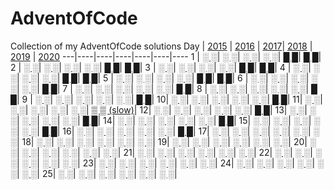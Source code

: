 # AdventOfCode
Collection of my AdventOfCode solutions
Day | [2015](aoc_2015) | [2016](aoc_2016) | [2017](aoc_2017)| [2018](aoc_2018) | [2019](aoc_2019) | [2020](aoc_2020)
---|----|----|----|----|----|----
 1 | [░ ░](aoc_2015/code/day01.py)| [░ ░](aoc_2016/code/day01.py)| [░ ░](aoc_2017/code/day01.py)| [░ ░](aoc_2018/code/day01.py)| [█ █](aoc_2019/code/day01.py)| [█ █](aoc_2020/code/day01.py)|
 2 | [░ ░](aoc_2015/code/day02.py)| [░ ░](aoc_2016/code/day02.py)| [░ ░](aoc_2017/code/day02.py)| [░ ░](aoc_2018/code/day02.py)| [█ █](aoc_2019/code/day02.py)| [█ █](aoc_2020/code/day02.py)|
 3 | [░ ░](aoc_2015/code/day03.py)| [░ ░](aoc_2016/code/day03.py)| [░ ░](aoc_2017/code/day03.py)| [░ ░](aoc_2018/code/day03.py)| [█ █](aoc_2019/code/day03.py)| [█ █](aoc_2020/code/day03.py)|
 4 | [░ ░](aoc_2015/code/day04.py)| [░ ░](aoc_2016/code/day04.py)| [░ ░](aoc_2017/code/day04.py)| [░ ░](aoc_2018/code/day04.py)| [█ █](aoc_2019/code/day04.py)| [█ █](aoc_2020/code/day04.py)|
 5 | [░ ░](aoc_2015/code/day05.py)| [░ ░](aoc_2016/code/day05.py)| [░ ░](aoc_2017/code/day05.py)| [░ ░](aoc_2018/code/day05.py)| [█ █](aoc_2019/code/day05.py)| [█ █](aoc_2020/code/day05.py)|
 6 | [░ ░](aoc_2015/code/day06.py)| [░ ░](aoc_2016/code/day06.py)| [░ ░](aoc_2017/code/day06.py)| [░ ░](aoc_2018/code/day06.py)| [░ ░](aoc_2019/code/day06.py)| [█ █](aoc_2020/code/day06.py)|
 7 | [░ ░](aoc_2015/code/day07.py)| [░ ░](aoc_2016/code/day07.py)| [░ ░](aoc_2017/code/day07.py)| [░ ░](aoc_2018/code/day07.py)| [░ ░](aoc_2019/code/day07.py)| [█ █](aoc_2020/code/day07.py)|
 8 | [░ ░](aoc_2015/code/day08.py)| [░ ░](aoc_2016/code/day08.py)| [░ ░](aoc_2017/code/day08.py)| [░ ░](aoc_2018/code/day08.py)| [░ ░](aoc_2019/code/day08.py)| [█ █](aoc_2020/code/day08.py)|
 9 | [░ ░](aoc_2015/code/day09.py)| [░ ░](aoc_2016/code/day09.py)| [░ ░](aoc_2017/code/day09.py)| [░ ░](aoc_2018/code/day09.py)| [░ ░](aoc_2019/code/day09.py)| [█ █](aoc_2020/code/day09.py)|
 10| [░ ░](aoc_2015/code/day10.py)| [░ ░](aoc_2016/code/day10.py)| [░ ░](aoc_2017/code/day10.py)| [░ ░](aoc_2018/code/day10.py)| [░ ░](aoc_2019/code/day10.py)| [█ █](aoc_2020/code/day10.py)|
 11| [░ ░](aoc_2015/code/day11.py)| [░ ░](aoc_2016/code/day11.py)| [░ ░](aoc_2017/code/day11.py)| [░ ░](aoc_2018/code/day11.py)| [░ ░](aoc_2019/code/day11.py)| [▒ ▒ (slow)](aoc_2020/code/day11.py)|
 12| [░ ░](aoc_2015/code/day12.py)| [░ ░](aoc_2016/code/day12.py)| [░ ░](aoc_2017/code/day12.py)| [░ ░](aoc_2018/code/day12.py)| [░ ░](aoc_2019/code/day12.py)| [█ █](aoc_2020/code/day12.py)|
 13| [░ ░](aoc_2015/code/day13.py)| [░ ░](aoc_2016/code/day13.py)| [░ ░](aoc_2017/code/day13.py)| [░ ░](aoc_2018/code/day13.py)| [░ ░](aoc_2019/code/day13.py)| [█ █](aoc_2020/code/day13.py)|
 14| [░ ░](aoc_2015/code/day14.py)| [░ ░](aoc_2016/code/day14.py)| [░ ░](aoc_2017/code/day14.py)| [░ ░](aoc_2018/code/day14.py)| [░ ░](aoc_2019/code/day14.py)| [█ █](aoc_2020/code/day14.py)|
 15| [░ ░](aoc_2015/code/day15.py)| [░ ░](aoc_2016/code/day15.py)| [░ ░](aoc_2017/code/day15.py)| [░ ░](aoc_2018/code/day15.py)| [░ ░](aoc_2019/code/day15.py)| [█ █](aoc_2020/code/day15.py)|
 16| [░ ░](aoc_2015/code/day16.py)| [░ ░](aoc_2016/code/day16.py)| [░ ░](aoc_2017/code/day16.py)| [░ ░](aoc_2018/code/day16.py)| [░ ░](aoc_2019/code/day16.py)| [█ █](aoc_2020/code/day16.py)|
 17| [░ ░](aoc_2015/code/day17.py)| [░ ░](aoc_2016/code/day17.py)| [░ ░](aoc_2017/code/day17.py)| [░ ░](aoc_2018/code/day17.py)| [░ ░](aoc_2019/code/day17.py)| [░ ░](aoc_2020/code/day17.py)|
 18| [░ ░](aoc_2015/code/day18.py)| [░ ░](aoc_2016/code/day18.py)| [░ ░](aoc_2017/code/day18.py)| [░ ░](aoc_2018/code/day18.py)| [░ ░](aoc_2019/code/day18.py)| [░ ░](aoc_2020/code/day18.py)|
 19| [░ ░](aoc_2015/code/day19.py)| [░ ░](aoc_2016/code/day19.py)| [░ ░](aoc_2017/code/day19.py)| [░ ░](aoc_2018/code/day19.py)| [░ ░](aoc_2019/code/day19.py)| [░ ░](aoc_2020/code/day19.py)|
 20| [░ ░](aoc_2015/code/day20.py)| [░ ░](aoc_2016/code/day20.py)| [░ ░](aoc_2017/code/day20.py)| [░ ░](aoc_2018/code/day20.py)| [░ ░](aoc_2019/code/day20.py)| [░ ░](aoc_2020/code/day20.py)|
 21| [░ ░](aoc_2015/code/day21.py)| [░ ░](aoc_2016/code/day21.py)| [░ ░](aoc_2017/code/day21.py)| [░ ░](aoc_2018/code/day21.py)| [░ ░](aoc_2019/code/day21.py)| [░ ░](aoc_2020/code/day21.py)|
 22| [░ ░](aoc_2015/code/day22.py)| [░ ░](aoc_2016/code/day22.py)| [░ ░](aoc_2017/code/day22.py)| [░ ░](aoc_2018/code/day22.py)| [░ ░](aoc_2019/code/day22.py)| [░ ░](aoc_2020/code/day22.py)|
 23| [░ ░](aoc_2015/code/day23.py)| [░ ░](aoc_2016/code/day23.py)| [░ ░](aoc_2017/code/day23.py)| [░ ░](aoc_2018/code/day23.py)| [░ ░](aoc_2019/code/day23.py)| [░ ░](aoc_2020/code/day23.py)|
 24| [░ ░](aoc_2015/code/day24.py)| [░ ░](aoc_2016/code/day24.py)| [░ ░](aoc_2017/code/day24.py)| [░ ░](aoc_2018/code/day24.py)| [░ ░](aoc_2019/code/day24.py)| [░ ░](aoc_2020/code/day24.py)|
 25| [░ ░](aoc_2015/code/day25.py)| [░ ░](aoc_2016/code/day25.py)| [░ ░](aoc_2017/code/day25.py)| [░ ░](aoc_2018/code/day25.py)| [░ ░](aoc_2019/code/day25.py)| [░ ░](aoc_2020/code/day25.py)|
